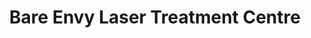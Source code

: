 ---
title: "Bare Envy Laser Treatment Centre"
url: /regina/bare-envy-laser-treatment-centre/
shop: beauty
---